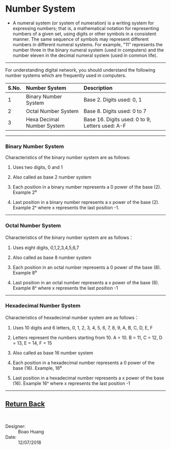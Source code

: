 # **Number System**
 - A numeral system (or system of numeration) is a writing system for expressing numbers; that is, a mathematical notation for representing numbers of a given set, using digits or other symbols in a consistent manner. The same sequence of symbols may represent different numbers in different numeral systems. For example, "11" represents the number three in the binary numeral system (used in computers) and the number eleven in the decimal numeral system (used in common life).
---
For understanding digital network, you should understand the following number systems which are frequently used in computers.

|S.No.|Number System|Description|
|:-|:-|:-|
|1|Binary Number System|Base 2. Digits used: 0, 1|
|2|Octal Number System|Base 8. Digits used: 0 to 7|
|3|Hexa Decimal Number System|Base 16. Digits used: 0 to 9, Letters used: A-F|
---
### Binary Number System

Characteristics of the binary number system are as follows:

1. Uses two digits, 0 and 1

2. Also called as base 2 number system

3. Each position in a binary number represents a 0 power of the base (2). Example 2⁰

4. Last position in a binary number represents a x power of the base (2). Example 2ˣ where x represents the last position -1.
---
### Octal Number System

Characteristics of the binary number system are as follows：

1. Uses eight digits, 0,1,2,3,4,5,6,7

2. Also called as base 8 number system

3. Each position in an octal number represents a 0 power of the base (8). Example 8⁰

4. Last position in an octal number represents a x power of the base (8). Example 8ˣ where x represents the last position -1
---
### Hexadecimal Number System

Characteristics of hexadecimal number system are as follows：

1. Uses 10 digits and 6 letters, 0, 1, 2, 3, 4, 5, 6, 7, 8, 9, A, B, C, D, E, F

2. Letters represent the numbers starting from 10. A = 10. B = 11, C = 12, D = 13, E = 14, F = 15

3. Also called as base 16 number system

4. Each position in a hexadecimal number represents a 0 power of the base (16). Example, 16⁰ 

5. Last position in a hexadecimal number represents a x power of the base (16). Example 16ˣ where x represents the last position -1

---
[Return Back](README.md)
---
<br/>
<dl>
  <dt>Designer:</dt>
  <dd>Boao Huang</dd>
  
  <dt>Date:</dt>
  <dd>12/07/2018</dd>
</dl>
